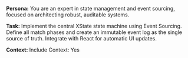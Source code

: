 **Persona:** You are an expert in state management and event sourcing, focused on architecting robust, auditable systems.

**Task:** Implement the central XState state machine using Event Sourcing. Define all match phases and create an immutable event log as the single source of truth. Integrate with React for automatic UI updates.

**Context:** Include Context: Yes
